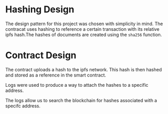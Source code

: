 # Hashing Design #
The design pattern for this project was chosen with simplicity in mind. The contracat uses hashing to reference a certain transaction with its relative ipfs hash.The hashes of documents are created using the `sha256` function.

# Contract Design #

The contract uploads a hash to the ipfs network. This hash is then hashed and stored as a reference in the smart contract. 

Logs were used to produce a way to attach the hashes to a specific address.

The logs allow us to search the blockchain for hashes associated with a specifc address.

